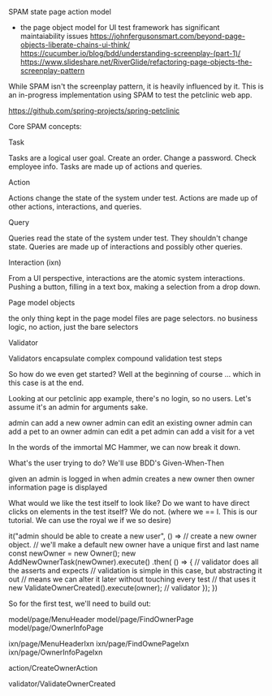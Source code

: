 SPAM
state page action model

* the page object model for UI test framework has significant maintaiability issues
https://johnfergusonsmart.com/beyond-page-objects-liberate-chains-ui-think/
https://cucumber.io/blog/bdd/understanding-screenplay-(part-1)/
https://www.slideshare.net/RiverGlide/refactoring-page-objects-the-screenplay-pattern


While SPAM isn't the screenplay pattern, it is heavily influenced by it.  This is an in-progress implementation using SPAM to test the petclinic web app.

https://github.com/spring-projects/spring-petclinic


Core SPAM concepts:

Task

Tasks are a logical user goal.  Create an order.  Change a password.  Check employee info.
Tasks are made up of actions and queries.

Action

Actions change the state of the system under test.  Actions are made up of other actions, interactions, and queries.

Query

Queries read the state of the system under test.  They shouldn't change state.  Queries are made up of interactions and possibly other queries.

Interaction (ixn)

From a UI perspective, interactions are the atomic system interactions.  Pushing a button, filling in a text box, making a selection from a drop down.

Page model objects

the only thing kept in the page model files are page selectors.  no business logic, no action, just the bare selectors

Validator

Validators encapsulate complex compound validation test steps


So how do we even get started?  Well at the beginning of course ... which in this case is at the end.

Looking at our petclinic app example, there's no login, so no users.  Let's assume it's an admin for arguments sake.

admin can add a new owner
admin can edit an existing owner
admin can add a pet to an owner
admin can edit a pet
admin can add a visit for a vet

In the words of the immortal MC Hammer, we can now break it down.

What's the user trying to do?  We'll use BDD's Given-When-Then 

given an admin is logged in
when admin creates a new owner
then owner information page is displayed

What would we like the test itself to look like?  Do we want to have direct clicks on elements in the test itself?  We do not.  (where we == I.  This is our tutorial.  We can use the royal we if we so desire)

it("admin should be able to create a new user", () => 
    // create a new owner object.
    // we'll make a default new owner have a unique first and last name
    const newOwner = new Owner(); 
    new AddNewOwnerTask(newOwner).execute()
    .then( () => {
        // validator does all the asserts and expects
        // validation is simple in this case, but abstracting it out
        // means we can alter it later without touching every test
        // that uses it
        new ValidateOwnerCreated().execute(owner); // validator 
    });
})


So for the first test, we'll need to build out:

model/page/MenuHeader
model/page/FindOwnerPage
model/page/OwnerInfoPage

ixn/page/MenuHeaderIxn
ixn/page/FindOwnePageIxn
ixn/page/OwnerInfoPageIxn

action/CreateOwnerAction

validator/ValidateOwnerCreated

